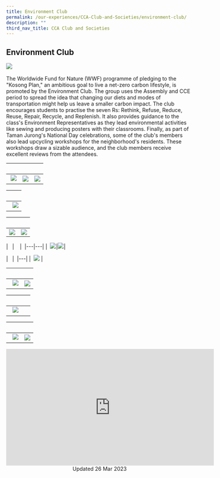 ```yaml
---
title: Environment Club
permalink: /our-experiences/CCA-Club-and-Societies/environment-club/
description: ""
third_nav_title: CCA Club and Societies
---
```

## Environment Club 


![](/images/JSSEC1.jpg) 


 The Worldwide Fund for Nature (WWF) programme of pledging to the "Kosong Plan," an ambitious goal to live a net-zero carbon lifestyle, is promoted by the Environment Club. The group uses the Assembly and CCE period to spread the idea that changing our diets and modes of transportation might help us leave a smaller carbon impact. The club encourages students to practise the seven Rs: Rethink, Refuse, Reduce, Reuse, Repair, Recycle, and Replenish. It also provides guidance to the class's Environment Representatives as they lead environmental activities like sewing and producing posters with their classrooms. Finally, as part of Taman Jurong's National Day celebrations, some of the club's members also lead upcycling workshops for the neighborhood's residents. These workshops draw a sizable audience, and the club members receive excellent reviews from the attendees.


|   |   |   |
|---|---|---|  
| ![](/images/JSE1.jpeg)|![](/images/JSE2.jpeg)|![](/images/JSE3.jpeg) |


|   |
|---| 
|  ![](/images/JSE4.jpeg) | 


|   |   |  
|---|---|  
|![](/images/JSE5.jpeg)| ![](/images/JSE6.jpeg) |


|   |    | 
|---|---| 
|  ![](/images/JSE7.jpeg)|![](/images/JSE8.jpeg)|


|   |  
|---|
|  ![](/images/JSE9.jpeg) |



|   |   |  
|---|---|  
|  ![](/images/JSE10.jpeg) |![](/images/JSE11.jpeg) |



|   |   |  
|---|---|  
|  ![](/images/JSE13.jpeg) |


|   |   |  
|---|---|  
|  ![](/images/JSE14.jpeg) |![](/images/JSE15.jpeg)|


<iframe width="560" height="315" src="https://www.youtube.com/embed/57SdsKVFWO0" title="YouTube video player" frameborder="0" allow="accelerometer; autoplay; clipboard-write; encrypted-media; gyroscope; picture-in-picture; web-share" allowfullscreen></iframe>

<center> Updated 26 Mar 2023 </center>